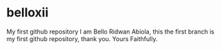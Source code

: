 # belloxii
My first github repository
I am Bello Ridwan Abiola, this the first branch is my first github repository, thank you.
Yours Faithfully.
